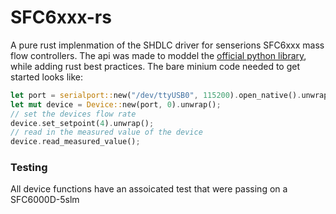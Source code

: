 # SFC6xxx-rs
A pure rust implenmation of the SHDLC driver for senserions SFC6xxx mass flow controllers. The api was made to moddel the [official python library](https://sensirion.github.io/python-uart-sfx6xxx/), while adding rust best practices. The bare minium code needed to get started looks like:
```rust
let port = serialport::new("/dev/ttyUSB0", 115200).open_native().unwrap();
let mut device = Device::new(port, 0).unwrap();
// set the devices flow rate
device.set_setpoint(4).unwrap();
// read in the measured value of the device
device.read_measured_value();

```

### Testing
All device functions have an assoicated test that were passing on a SFC6000D-5slm

